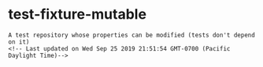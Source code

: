 # test-fixture-mutable
    A test repository whose properties can be modified (tests don't depend on it)
    <!-- Last updated on Wed Sep 25 2019 21:51:54 GMT-0700 (Pacific Daylight Time)-->